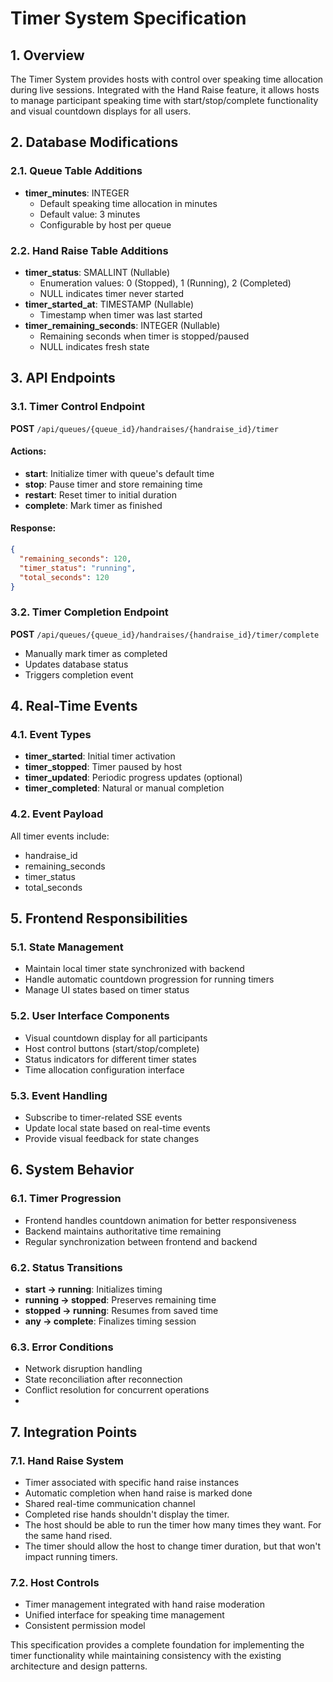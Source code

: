 # Timer System Specification

## 1. Overview

The Timer System provides hosts with control over speaking time allocation during live sessions. Integrated with the Hand Raise feature, it allows hosts to manage participant speaking time with start/stop/complete functionality and visual countdown displays for all users.

## 2. Database Modifications

### 2.1. Queue Table Additions

- **timer_minutes**: INTEGER
  - Default speaking time allocation in minutes
  - Default value: 3 minutes
  - Configurable by host per queue

### 2.2. Hand Raise Table Additions

- **timer_status**: SMALLINT (Nullable)
  - Enumeration values: 0 (Stopped), 1 (Running), 2 (Completed)
  - NULL indicates timer never started
- **timer_started_at**: TIMESTAMP (Nullable)
  - Timestamp when timer was last started
- **timer_remaining_seconds**: INTEGER (Nullable)
  - Remaining seconds when timer is stopped/paused
  - NULL indicates fresh state

## 3. API Endpoints

### 3.1. Timer Control Endpoint

**POST** `/api/queues/{queue_id}/handraises/{handraise_id}/timer`

#### Actions:

- **start**: Initialize timer with queue's default time
- **stop**: Pause timer and store remaining time
- **restart**: Reset timer to initial duration
- **complete**: Mark timer as finished

#### Response:

```json
{
  "remaining_seconds": 120,
  "timer_status": "running",
  "total_seconds": 120
}
```

### 3.2. Timer Completion Endpoint

**POST** `/api/queues/{queue_id}/handraises/{handraise_id}/timer/complete`

- Manually mark timer as completed
- Updates database status
- Triggers completion event

## 4. Real-Time Events

### 4.1. Event Types

- **timer_started**: Initial timer activation
- **timer_stopped**: Timer paused by host
- **timer_updated**: Periodic progress updates (optional)
- **timer_completed**: Natural or manual completion

### 4.2. Event Payload

All timer events include:

- handraise_id
- remaining_seconds
- timer_status
- total_seconds

## 5. Frontend Responsibilities

### 5.1. State Management

- Maintain local timer state synchronized with backend
- Handle automatic countdown progression for running timers
- Manage UI states based on timer status

### 5.2. User Interface Components

- Visual countdown display for all participants
- Host control buttons (start/stop/complete)
- Status indicators for different timer states
- Time allocation configuration interface

### 5.3. Event Handling

- Subscribe to timer-related SSE events
- Update local state based on real-time events
- Provide visual feedback for state changes

## 6. System Behavior

### 6.1. Timer Progression

- Frontend handles countdown animation for better responsiveness
- Backend maintains authoritative time remaining
- Regular synchronization between frontend and backend

### 6.2. Status Transitions

- **start → running**: Initializes timing
- **running → stopped**: Preserves remaining time
- **stopped → running**: Resumes from saved time
- **any → complete**: Finalizes timing session

### 6.3. Error Conditions

- Network disruption handling
- State reconciliation after reconnection
- Conflict resolution for concurrent operations
-

## 7. Integration Points

### 7.1. Hand Raise System

- Timer associated with specific hand raise instances
- Automatic completion when hand raise is marked done
- Shared real-time communication channel
- Completed rise hands shouldn't display the timer.
- The host should be able to run the timer how many times they want. For the same hand rised.
- The timer should allow the host to change timer duration, but that won't impact running timers.

### 7.2. Host Controls

- Timer management integrated with hand raise moderation
- Unified interface for speaking time management
- Consistent permission model

This specification provides a complete foundation for implementing the timer functionality while maintaining consistency with the existing architecture and design patterns.
